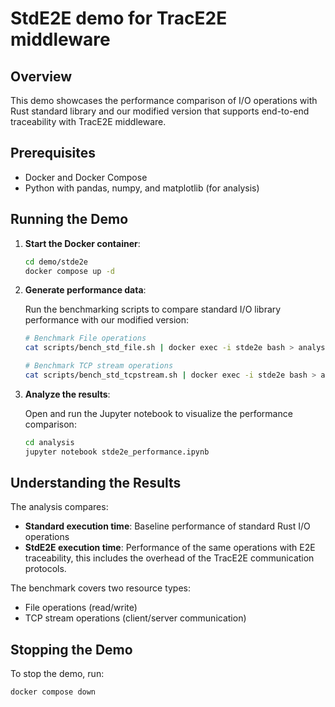 # StdE2E demo for TracE2E middleware
## Overview

This demo showcases the performance comparison of I/O operations with Rust standard library and our modified version that supports end-to-end traceability with TracE2E middleware.

## Prerequisites

- Docker and Docker Compose
- Python with pandas, numpy, and matplotlib (for analysis)

## Running the Demo

1. **Start the Docker container**:

   ```bash
   cd demo/stde2e
   docker compose up -d
   ```

2. **Generate performance data**:

   Run the benchmarking scripts to compare standard I/O library performance with our modified version:

   ```bash
   # Benchmark File operations
   cat scripts/bench_std_file.sh | docker exec -i stde2e bash > analysis/data/bench_file.csv

   # Benchmark TCP stream operations
   cat scripts/bench_std_tcpstream.sh | docker exec -i stde2e bash > analysis/data/bench_tcpstream.csv
   ```

3. **Analyze the results**:

   Open and run the Jupyter notebook to visualize the performance comparison:

   ```bash
   cd analysis
   jupyter notebook stde2e_performance.ipynb
   ```

## Understanding the Results

The analysis compares:

- **Standard execution time**: Baseline performance of standard Rust I/O operations
- **StdE2E execution time**: Performance of the same operations with E2E traceability, this includes the overhead of the TracE2E communication protocols.

The benchmark covers two resource types:
- File operations (read/write)
- TCP stream operations (client/server communication)

## Stopping the Demo

To stop the demo, run:

```bash
docker compose down
```
